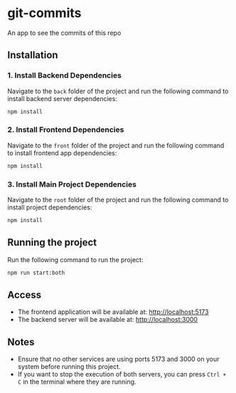 # git-commits

An app to see the commits of this repo

## Installation

### 1. Install Backend Dependencies

Navigate to the `back` folder of the project and run the following command to install backend server dependencies:

```bash
npm install
```

### 2. Install Frontend Dependencies

Navigate to the `front` folder of the project and run the following command to install frontend app dependencies:

```bash
npm install
```

### 3. Install Main Project Dependencies

Navigate to the `root` folder of the project and run the following command to install project dependencies:

```bash
npm install
```

## Running the project

Run the following command to run the project:

```bash
npm run start:both
```

## Access

- The frontend application will be available at: [http://localhost:5173](http://localhost:5173)
- The backend server will be available at: [http://localhost:3000](http://localhost:3000)

## Notes

- Ensure that no other services are using ports 5173 and 3000 on your system before running this project.
- If you want to stop the execution of both servers, you can press `Ctrl + C` in the terminal where they are running.
